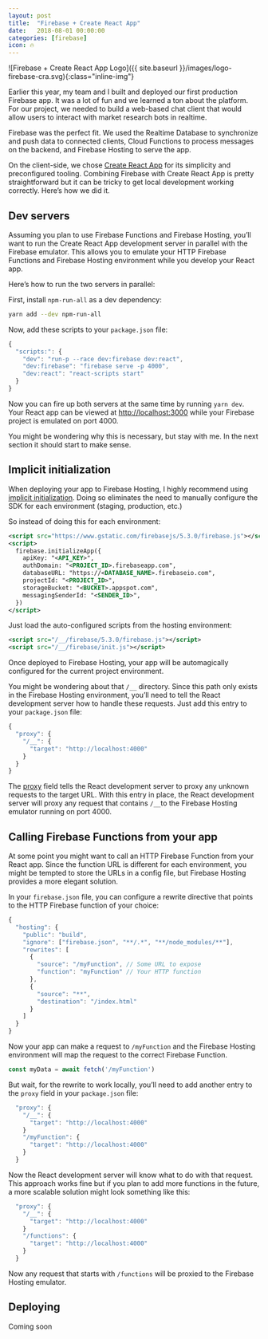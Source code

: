 ```yaml
---
layout: post
title:  "Firebase + Create React App"
date:   2018-08-01 00:00:00
categories: [firebase]
icon: 🔥
---
```


![Firebase + Create React App Logo]({{ site.baseurl }}/images/logo-firebase-cra.svg){:class="inline-img"}

Earlier this year, my team and I built and deployed our first production Firebase app. It was a lot of fun and we learned a ton about the platform. For our project, we needed to build a web-based chat client that would allow users to interact with market research bots in realtime.

Firebase was the perfect fit. We used the Realtime Database to synchronize and push data to connected clients, Cloud Functions to process messages on the backend, and Firebase Hosting to serve the app.

On the client-side, we chose [Create React App](https://github.com/facebook/create-react-app) for its simplicity and preconfigured tooling. Combining Firebase with Create React App is pretty straightforward but it can be tricky to get local development working correctly. Here’s how we did it.


## Dev servers

Assuming you plan to use Firebase Functions and Firebase Hosting, you’ll want to run the Create React App development server in parallel with the Firebase emulator. This allows you to emulate your HTTP Firebase Functions and Firebase Hosting environment while you develop your React app.

Here’s how to run the two servers in parallel:

First, install `npm-run-all` as a dev dependency:
```sh
yarn add --dev npm-run-all
```

Now, add these scripts to your `package.json` file:
```js
{
  "scripts:": {
    "dev": "run-p --race dev:firebase dev:react",
    "dev:firebase": "firebase serve -p 4000",
    "dev:react": "react-scripts start"
  }
}
```

Now you can fire up both servers at the same time by running `yarn dev`. Your React app can be viewed at [http://localhost:3000](http://localhost:3000) while your Firebase project is emulated on port 4000.

You might be wondering why this is necessary, but stay with me. In the next section it should start to make sense.

## Implicit initialization

When deploying your app to Firebase Hosting, I highly recommend using [implicit initialization](https://firebase.google.com/docs/web/setup#sdk_imports_and_implicit_initialization). Doing so eliminates the need to manually configure the SDK for each environment (staging, production, etc.)

So instead of doing this for each environment:
```xml
<script src="https://www.gstatic.com/firebasejs/5.3.0/firebase.js"></script>
<script>
  firebase.initializeApp({
    apiKey: "<API_KEY>",
    authDomain: "<PROJECT_ID>.firebaseapp.com",
    databaseURL: "https://<DATABASE_NAME>.firebaseio.com",
    projectId: "<PROJECT_ID>",
    storageBucket: "<BUCKET>.appspot.com",
    messagingSenderId: "<SENDER_ID>",
  })
</script>

```
Just load the auto-configured scripts from the hosting environment:
```xml
<script src="/__/firebase/5.3.0/firebase.js"></script>
<script src="/__/firebase/init.js"></script>
```

Once deployed to Firebase Hosting, your app will be automagically configured for the current project environment.

You might be wondering about that `/__` directory. Since this path only exists in the Firebase Hosting environment, you’ll need to tell the React development server how to handle these requests. Just add this entry to your `package.json` file:

```js
{
  "proxy": {
    "/__": {
      "target": "http://localhost:4000"
    }
  }
}
```

The [proxy](https://github.com/facebook/create-react-app/blob/master/packages/react-scripts/template/README.md#proxying-api-requests-in-development) field tells the React development server to proxy any unknown requests to the target URL. With this entry in place, the React development server will proxy any request that contains `/__`to the Firebase Hosting emulator running on port 4000.


## Calling Firebase Functions from your app

At some point you might want to call an HTTP Firebase Function from your React app. Since the function URL is different for each environment, you might be tempted to store the URLs in a config file, but Firebase Hosting provides a more elegant solution.

In your `firebase.json` file, you can configure a rewrite directive that points to the HTTP Firebase function of your choice:

```js
{
  "hosting": {
    "public": "build",
    "ignore": ["firebase.json", "**/.*", "**/node_modules/**"],
    "rewrites": [
      {
        "source": "/myFunction", // Some URL to expose
        "function": "myFunction" // Your HTTP function
      },
      {
        "source": "**",
        "destination": "/index.html"
      }
    ]
  }
}

```

Now your app can make a request to `/myFunction` and the Firebase Hosting environment will map the request to the correct Firebase Function.

```js
const myData = await fetch('/myFunction')
```

But wait, for the rewrite to work locally, you’ll need to add another entry to the `proxy` field in your `package.json` file:

```js
  "proxy": {
    "/__": {
      "target": "http://localhost:4000"
    }
    "/myFunction": {
      "target": "http://localhost:4000"
    }
  }
```

Now the React development server will know what to do with that request. This approach works fine but if you plan to add more functions in the future, a more scalable solution might look something like this:

```js
  "proxy": {
    "/__": {
      "target": "http://localhost:4000"
    }
    "/functions": {
      "target": "http://localhost:4000"
    }
  }
```

Now any request that starts with `/functions` will be proxied to the Firebase Hosting emulator.

## Deploying

Coming soon


